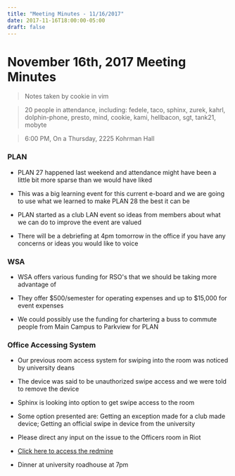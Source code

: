 ```yaml
---
title: "Meeting Minutes - 11/16/2017"
date: 2017-11-16T18:00:00-05:00
draft: false
---
```


# November 16th, 2017 Meeting Minutes
> Notes taken by cookie in vim

> 20 people in attendance, including: fedele, taco, sphinx, zurek, kahrl, dolphin-phone, presto, mind, cookie, kami, hellbacon, sgt, tank21, mobyte

> 6:00 PM, On a Thursday, 2225 Kohrman Hall


### PLAN 

- PLAN 27 happened last weekend and attendance might have been a little bit more sparse than we would have liked

- This was a big learning event for this current e-board and we are going to use what we learned to make PLAN 28 the best it can be

- PLAN started as a club LAN event so ideas from members about what we can do to improve the event are valued 

- There will be a debriefing at 4pm tomorrow in the office if you have any concerns or ideas you would like to voice


### WSA 

- WSA offers various funding for RSO's that we should be taking more advantage of

- They offer $500/semester for operating expenses and up to $15,000 for event expenses

- We could possibly use the funding for chartering a buss to commute people from Main Campus to Parkview for PLAN


### Office Accessing System

- Our previous room access system for swiping into the room was noticed by university deans 

- The device was said to be unauthorized swipe access and we were told to remove the device

- Sphinx is looking into option to get swipe access to the room

- Some option presented are: Getting an exception made for a club made device; Getting an official swipe in device from the university

- Please direct any input on the issue to the Officers room in Riot

- [Click here to access the redmine](https://cclub.cs.wmich.edu/redmine/projects/office-access-system)

- Dinner at university roadhouse at 7pm
